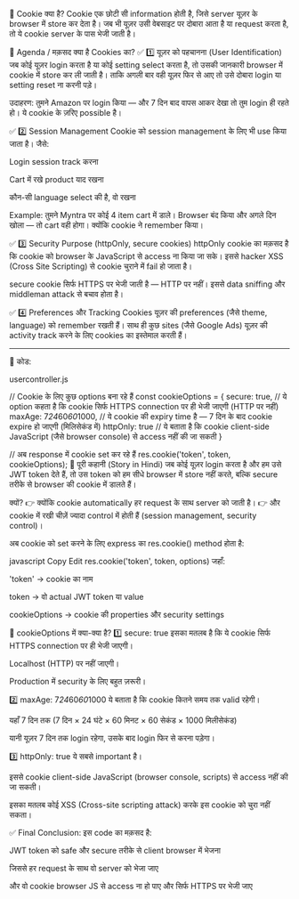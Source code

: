 🍪 Cookie क्या है?
Cookie एक छोटी सी information होती है, जिसे server यूज़र के browser में store कर देता है।
जब भी यूज़र उसी वेबसाइट पर दोबारा आता है या request करता है, तो ये cookie server के पास भेजी जाती है।

📌 Agenda / मक़सद क्या है Cookies का?
✅ 1️⃣ यूज़र को पहचानना (User Identification)
जब कोई यूज़र login करता है या कोई setting select करता है,
तो उसकी जानकारी browser में cookie में store कर ली जाती है।
ताकि अगली बार वही यूज़र फिर से आए तो उसे दोबारा login या setting reset ना करनी पड़े।

उदाहरण:
तुमने Amazon पर login किया — और 7 दिन बाद वापस आकर देखा तो तुम login ही रहते हो।
ये cookie के ज़रिए possible है।

✅ 2️⃣ Session Management
Cookie को session management के लिए भी use किया जाता है।
जैसे:

Login session track करना

Cart में रखे product याद रखना

कौन-सी language select की है, वो रखना

Example:
तुमने Myntra पर कोई 4 item cart में डाले। Browser बंद किया और अगले दिन खोला — तो cart वही होगा। क्योंकि cookie ने remember किया।

✅ 3️⃣ Security Purpose (httpOnly, secure cookies)
httpOnly cookie का मक़सद है कि cookie को browser के JavaScript से access ना किया जा सके।
इससे hacker XSS (Cross Site Scripting) से cookie चुराने में fail हो जाता है।

secure cookie सिर्फ HTTPS पर भेजी जाती है — HTTP पर नहीं।
इससे data sniffing और middleman attack से बचाव होता है।

✅ 4️⃣ Preferences और Tracking
Cookies यूज़र की preferences (जैसे theme, language) को remember रखती हैं।
साथ ही कुछ sites (जैसे Google Ads) यूज़र की activity track करने के लिए cookies का इस्तेमाल करती हैं।

---

📜 कोड:

usercontroller.js

// Cookie के लिए कुछ options बना रहे हैं
const cookieOptions = {
secure: true, // ये option कहता है कि cookie सिर्फ HTTPS connection पर ही भेजी जाएगी (HTTP पर नहीं)
maxAge: 7*24*60*60*1000, // ये cookie की expiry time है — 7 दिन के बाद cookie expire हो जाएगी (मिलिसेकंड में)
httpOnly: true // ये बताता है कि cookie client-side JavaScript (जैसे browser console) से access नहीं की जा सकती
}

// अब response में cookie set कर रहे हैं
res.cookie('token', token, cookieOptions);
📖 पूरी कहानी (Story in Hindi)
जब कोई यूज़र login करता है और हम उसे JWT token देते हैं,
तो उस token को हम सीधे browser में store नहीं करते, बल्कि secure तरीके से browser की cookie में डालते हैं।

क्यों?
👉 क्योंकि cookie automatically हर request के साथ server को जाती है।
👉 और cookie में रखी चीज़ें ज्यादा control में होती हैं (session management, security control)।

अब cookie को set करने के लिए express का res.cookie() method होता है:

javascript
Copy
Edit
res.cookie('token', token, options)
जहाँ:

'token' → cookie का नाम

token → वो actual JWT token या value

cookieOptions → cookie की properties और security settings

📌 cookieOptions में क्या-क्या है?
1️⃣ secure: true
इसका मतलब है कि ये cookie सिर्फ HTTPS connection पर ही भेजी जाएगी।

Localhost (HTTP) पर नहीं जाएगी।

Production में security के लिए बहुत ज़रूरी।

2️⃣ maxAge: 7*24*60*60*1000
ये बताता है कि cookie कितने समय तक valid रहेगी।

यहाँ 7 दिन तक (7 दिन × 24 घंटे × 60 मिनट × 60 सेकंड × 1000 मिलीसेकंड)

यानी यूज़र 7 दिन तक login रहेगा, उसके बाद login फिर से करना पड़ेगा।

3️⃣ httpOnly: true
ये सबसे important है।

इससे cookie client-side JavaScript (browser console, scripts) से access नहीं की जा सकती।

इसका मतलब कोई XSS (Cross-site scripting attack) करके इस cookie को चुरा नहीं सकता।

✅ Final Conclusion:
इस code का मक़सद है:

JWT token को safe और secure तरीके से client browser में भेजना

जिससे हर request के साथ वो server को भेजा जाए

और वो cookie browser JS से access ना हो पाए और सिर्फ HTTPS पर भेजी जाए
